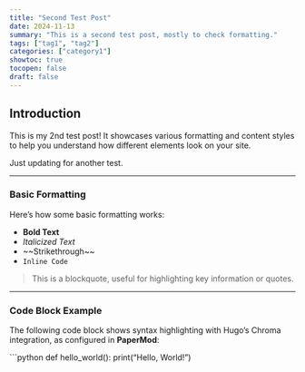 ```yaml
---
title: "Second Test Post"
date: 2024-11-13
summary: "This is a second test post, mostly to check formatting."
tags: ["tag1", "tag2"]
categories: ["category1"]
showtoc: true
tocopen: false
draft: false
---
```


## Introduction

This is my 2nd test post! It showcases various formatting and content styles to help you understand how different elements look on your site.

Just updating for another test.
<!--more-->

---

### Basic Formatting

Here’s how some basic formatting works:

- **Bold Text**
- *Italicized Text*
- \~\~Strikethrough\~\~
- `Inline Code`

> This is a blockquote, useful for highlighting key information or quotes.

---

### Code Block Example

The following code block shows syntax highlighting with Hugo’s Chroma integration, as configured in **PaperMod**:

\`\`\`python
def hello\_world():
	print(“Hello, World!”)